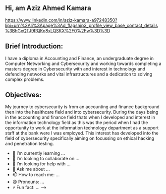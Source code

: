 ## Hi, am Aziz Ahmed Kamara
https://www.linkedin.com/in/aziz-kamara-a97248350?lipi=urn%3Ali%3Apage%3Ad_flagship3_profile_view_base_contact_details%3BhGxQTJ9RQKq8xLQSKX%2F0%2Fw%3D%3D

## Brief Introduction:

I have a diploma in Accounting and Finance, an undergraduate degree in Computer Networking and Cybersecurity and working towards completing a masters degree in Cybersecurity with and interest in technology and defending networks and vital infrastructures and a dedication to solving complex problems.

## Objectives:

My journey to cybersecurity is from an accounting and finance background then into the healthcare field and into cybersecurity. During the days being in the accounting and finance field thats when I developed and interest in the information technology field as this was the period when I had the opportunity to work at the information technology department as a support staff at the bank were I was employed. This interest has developed into the field of cybersecurity specifically aiming on focussing on ethical hacking and penetration testing.
- 🌱 I’m currently learning ...
- 👯 I’m looking to collaborate on ...
- 🤔 I’m looking for help with ...
- 💬 Ask me about ...
- 📫 How to reach me: ...
- 😄 Pronouns: ...
- ⚡ Fun fact: ...
-->
